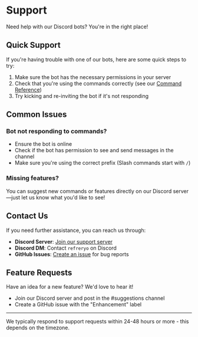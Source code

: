 # Support

Need help with our Discord bots? You're in the right place!

## Quick Support

If you're having trouble with one of our bots, here are some quick steps to try:

1. Make sure the bot has the necessary permissions in your server
2. Check that you're using the commands correctly (see our [Command Reference](https://refreryo.github.io/refreryo-revolution.github.io/docs/commands/))
3. Try kicking and re-inviting the bot if it's not responding

## Common Issues

### Bot not responding to commands?

- Ensure the bot is online
- Check if the bot has permission to see and send messages in the channel
- Make sure you're using the correct prefix (Slash commands start with `/`)

### Missing features?

You can suggest new commands or features directly on our Discord server—just let us know what you'd like to see!

## Contact Us

If you need further assistance, you can reach us through:

- **Discord Server**: [Join our support server](https://discord.gg/JA8VnRttNU)
- **Discord DM**: Contact `refreryo` on Discord
- **GitHub Issues**: [Create an issue](https://github.com/Refreryo/refreryo-revolution/issues) for bug reports

## Feature Requests

Have an idea for a new feature? We'd love to hear it!

- Join our Discord server and post in the #suggestions channel
- Create a GitHub issue with the "Enhancement" label

---

We typically respond to support requests within 24-48 hours or more - this depends on the timezone.